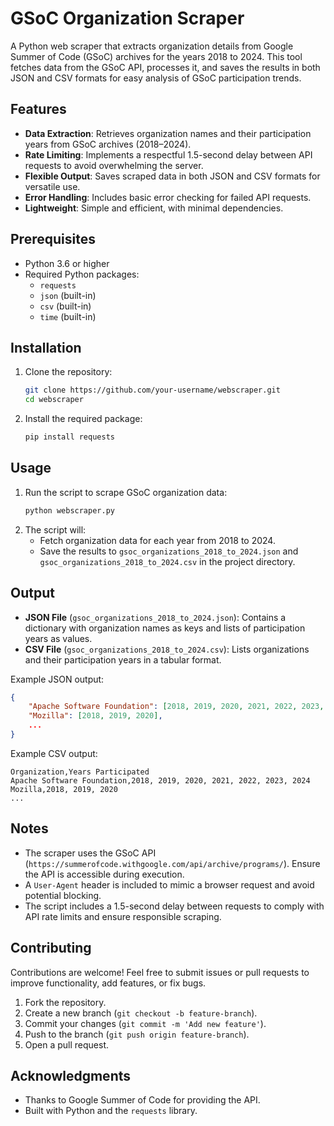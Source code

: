 # GSoC Organization Scraper

A Python web scraper that extracts organization details from Google Summer of Code (GSoC) archives for the years 2018 to 2024. This tool fetches data from the GSoC API, processes it, and saves the results in both JSON and CSV formats for easy analysis of GSoC participation trends.

## Features
- **Data Extraction**: Retrieves organization names and their participation years from GSoC archives (2018–2024).
- **Rate Limiting**: Implements a respectful 1.5-second delay between API requests to avoid overwhelming the server.
- **Flexible Output**: Saves scraped data in both JSON and CSV formats for versatile use.
- **Error Handling**: Includes basic error checking for failed API requests.
- **Lightweight**: Simple and efficient, with minimal dependencies.

## Prerequisites
- Python 3.6 or higher
- Required Python packages:
  - `requests`
  - `json` (built-in)
  - `csv` (built-in)
  - `time` (built-in)

## Installation
1. Clone the repository:
   ```bash
   git clone https://github.com/your-username/webscraper.git
   cd webscraper
   ```
2. Install the required package:
   ```bash
   pip install requests
   ```

## Usage
1. Run the script to scrape GSoC organization data:
   ```bash
   python webscraper.py
   ```
2. The script will:
   - Fetch organization data for each year from 2018 to 2024.
   - Save the results to `gsoc_organizations_2018_to_2024.json` and `gsoc_organizations_2018_to_2024.csv` in the project directory.

## Output
- **JSON File** (`gsoc_organizations_2018_to_2024.json`): Contains a dictionary with organization names as keys and lists of participation years as values.
- **CSV File** (`gsoc_organizations_2018_to_2024.csv`): Lists organizations and their participation years in a tabular format.

Example JSON output:
```json
{
    "Apache Software Foundation": [2018, 2019, 2020, 2021, 2022, 2023, 2024],
    "Mozilla": [2018, 2019, 2020],
    ...
}
```

Example CSV output:
```csv
Organization,Years Participated
Apache Software Foundation,2018, 2019, 2020, 2021, 2022, 2023, 2024
Mozilla,2018, 2019, 2020
...
```

## Notes
- The scraper uses the GSoC API (`https://summerofcode.withgoogle.com/api/archive/programs/`). Ensure the API is accessible during execution.
- A `User-Agent` header is included to mimic a browser request and avoid potential blocking.
- The script includes a 1.5-second delay between requests to comply with API rate limits and ensure responsible scraping.

## Contributing
Contributions are welcome! Feel free to submit issues or pull requests to improve functionality, add features, or fix bugs.

1. Fork the repository.
2. Create a new branch (`git checkout -b feature-branch`).
3. Commit your changes (`git commit -m 'Add new feature'`).
4. Push to the branch (`git push origin feature-branch`).
5. Open a pull request.


## Acknowledgments
- Thanks to Google Summer of Code for providing the API.
- Built with Python and the `requests` library.
